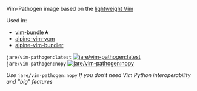 Vim-Pathogen image based on  the [lightweight Vim](https://registry.hub.docker.com/u/jare/alpine-vim/)

Used in:
- [vim-bundle★](https://registry.hub.docker.com/u/jare/vim-bundle/)
- [alpine-vim-ycm](https://registry.hub.docker.com/u/jare/alpine-vim-ycm/)
- [alpine-vim-bundler](https://registry.hub.docker.com/u/jare/alpine-vim-bundler/)

`jare/vim-pathogen:latest`  [![jare/vim-pathogen:latest](https://badge.imagelayers.io/jare/vim-pathogen:latest.svg)](https://imagelayers.io/?images=jare/vim-pathogen:latest 'Get your own badge on imagelayers.io')   
`jare/vim-pathogen:nopy` [![jare/vim-pathogen:nopy](https://badge.imagelayers.io/jare/vim-pathogen:nopy.svg)](https://imagelayers.io/?images=jare/vim-pathogen:nopy 'Get your own badge on imagelayers.io')  

*Use* `jare/vim-pathogen:nopy` *If you don't need Vim Python interoperability and "big" features*
